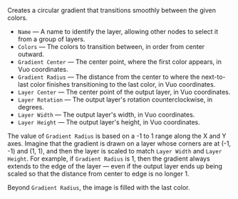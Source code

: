 Creates a circular gradient that transitions smoothly between the given colors.

   - `Name` — A name to identify the layer, allowing other nodes to select it from a group of layers. 
   - `Colors` — The colors to transition between, in order from center outward.
   - `Gradient Center` — The center point, where the first color appears, in Vuo coordinates.
   - `Gradient Radius` — The distance from the center to where the next-to-last color finishes transitioning to the last color, in Vuo coordinates.
   - `Layer Center` — The center point of the output layer, in Vuo coordinates.
   - `Layer Rotation` — The output layer's rotation counterclockwise, in degrees.
   - `Layer Width` — The output layer's width, in Vuo coordinates.
   - `Layer Height` — The output layer's height, in Vuo coordinates.

The value of `Gradient Radius` is based on a -1 to 1 range along the X and Y axes. Imagine that the gradient is drawn on a layer whose corners are at (-1, -1) and (1, 1), and then the layer is scaled to match `Layer Width` and `Layer Height`. For example, if `Gradient Radius` is 1, then the gradient always extends to the edge of the layer — even if the output layer ends up being scaled so that the distance from center to edge is no longer 1.

Beyond `Gradient Radius`, the image is filled with the last color.
